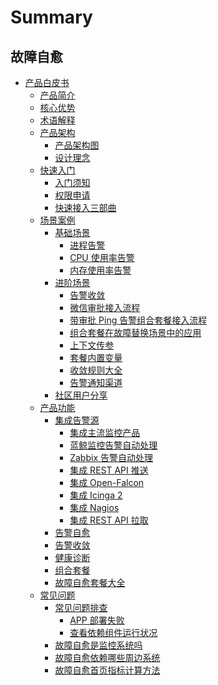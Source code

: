 # Summary

## 故障自愈
* [产品白皮书]()
    * [产品简介](产品白皮书/Intro/README.md)
    * [核心优势](产品白皮书/Intro/Advantage.md)
    * [术语解释](产品白皮书/concepts/Concepts_Terminology.md)
    * [产品架构]()
        * [产品架构图](产品白皮书/concepts/Product_Architecture.md)
        * [设计理念](产品白皮书/concepts/fta_solutions.md)
    * [快速入门]()
        * [入门须知](产品白皮书/quickstart/README.md) 
        * [权限申请](产品白皮书/quickstart/perm.md)
        * [快速接入三部曲](产品白皮书/quickstart/Create_Diskclear_Fta_Solutions.md)
    * [场景案例]()
        * [基础场景]()
            * [进程告警](产品白皮书/guide/Process_Miss_Alarm.md)
            * [CPU 使用率告警](产品白皮书/guide/Cpu_Usage_Alarm.md)
            * [内存使用率告警](产品白皮书/guide/Mem_Usage_Alarm.md)
        * [进阶场景]()
            * [告警收敛](产品白皮书/guide/Alarm_Convergence.md)
            * [微信审批接入流程](产品白皮书/guide/WeChat_approval_access_process.md)
            * [带审批 Ping 告警组合套餐接入流程](产品白皮书/guide/Approval_of_ping_alarm_combination_package_access_process.md)
            * [组合套餐在故障替换场景中的应用](产品白皮书/guide/ping_Unreachable_fault_replacement_package.md)
            * [上下文传参](产品白皮书/guide/Context_Parameters.md)
            * [套餐内置变量](产品白皮书/guide/Solutions_Parameters.md)
            * [收敛规则大全](产品白皮书/guide/Convergence_Rules.md)
            * [告警通知渠道](产品白皮书/guide/Notification.md)
        * [社区用户分享](产品白皮书/guide/Community_users_share_cases.md)
    * [产品功能]()
        * [集成告警源]()
            * [集成主流监控产品](产品白皮书/functions/Integrated_Mainstream_Monitoring_Products.md)
            * [蓝鲸监控告警自动处理](产品白皮书/functions/Bkmonitor_Alarm_processing_automation.md)
            * [Zabbix 告警自动处理](产品白皮书/functions/Zabbix_Alarm_processing_automation.md)
            * [集成 REST API 推送](产品白皮书/functions/REST_API_PUSH_Alarm_processing_automation.md)
            * [集成 Open-Falcon](产品白皮书/functions/Integrated_Openfalcon.md)
            * [集成 Icinga 2](产品白皮书/functions/Integrated_Icinga2.md)
            * [集成 Nagios](产品白皮书/functions/Integrated_Nagios.md)
            * [集成 REST API 拉取](产品白皮书/functions/Integrated_RestAPI_Pull.md)
        * [告警自愈](产品白皮书/functions/Alarm_Automatic_Processing.md)
        * [告警收敛](产品白皮书/functions/Alarm_Convergence.md)
        * [健康诊断](产品白皮书/functions/Health_diagnosis.md)
        * [组合套餐](产品白皮书/functions/Combination_Solution.md)
        * [故障自愈套餐大全](产品白皮书/functions/Many_Solutions.md)
    * [常见问题]()
        * [常见问题排查]()
            * [APP 部署失败](产品白皮书/faq/Deploy_SaaS_Fail_on_Production.md)
            * [查看依赖组件运行状况](产品白皮书/faq/Check_Health.md)
        * [故障自愈是监控系统吗](产品白皮书/faq/Wheather_bk_fta_solutions_Monitor.md)
        * [故障自愈依赖哪些周边系统](产品白皮书/faq/Fta_Need_Etc.md)
        * [故障自愈首页指标计算方法](产品白皮书/faq/HomePage_Metrics.md)
